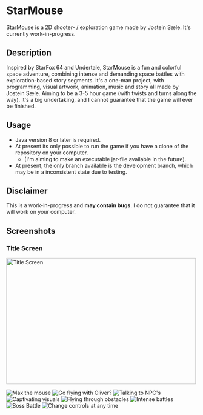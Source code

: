 # StarMouse

StarMouse is a 2D shooter- / exploration game made by Jostein Sæle. It's currently work-in-progress.

## Description

Inspired by StarFox 64 and Undertale, StarMouse is a fun and colorful space adventure, combining intense and demanding space battles with exploration-based story segments.
It's a one-man project, with programming, visual artwork, animation, music and story all made by Jostein Sæle.
Aiming to be a 3-5 hour game (with twists and turns along the way), it's a big undertaking, and I cannot guarantee that the game will ever be finished.

## Usage

- Java version 8 or later is required.
- At present its only possible to run the game if you have a clone of the repository on your computer.
  - (I'm aiming to make an executable jar-file available in the future).
- At present, the only branch available is the development branch, which may be in a inconsistent state due to testing.

## Disclaimer

This is a work-in-progress and **may contain bugs**. I do not guarantee that it will work on your computer.

## Screenshots

<h3>Title Screen</h3>
<img src="src/main/resources/promo/screenshot1.png" alt="Title Screen" width="500" height="333">

![Max the mouse](src/main/resources/promo/screenshot2.png)
![Go flying with Oliver?](src/main/resources/promo/screenshot3.png)
![Talking to NPC's](src/main/resources/promo/screenshot4.png)
![Captivating visuals](src/main/resources/promo/screenshot5.png)
![Flying through obstacles](src/main/resources/promo/screenshot6.png)
![Intense battles](src/main/resources/promo/screenshot7.png)
![Boss Battle](src/main/resources/promo/screenshot8.png)
![Change controls at any time](src/main/resources/promo/screenshot9.png)
